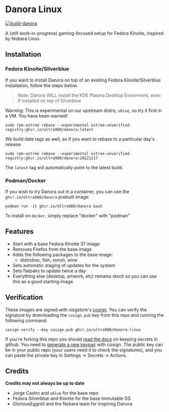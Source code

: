 # Danora Linux

[![build-danora](https://github.com/ultra980/danora-linux/actions/workflows/build.yml/badge.svg)](https://github.com/ultra980/danora-linux/actions/workflows/build.yml)

A (still work-in-progress) gaming-focused setup for Fedora Kinoite, inspired by Nobara Linux.

## Installation
### Fedora Kinoite/Silverblue
If you want to install Danora on top of an existing Fedora Kinoite/Silverblue installation, follow the steps below.
> Note: Danora WILL install the KDE Plasma Desktop Enviorment, even if installed on top of Silverblue

Warning: This is experimental on our upstream distro, `ublue`, so try it first in a VM. You have been warned!

    sudo rpm-ostree rebase --experimental ostree-unverified-registry:ghcr.io/ultra980/danora:latest

We build date tags as well, so if you want to rebase to a particular day's release:
  
    sudo rpm-ostree rebase --experimental ostree-unverified-registry:ghcr.io/ultra980/danora:20221217 

The `latest` tag will automatically point to the latest build. 

### Podman/Docker
If you wish to try Danora out in a container, you can use the `ghcr.io/Ultra980/danora` prebuilt image:

    podman run -it ghcr.io/Ultra980/danora bash

To install on `docker`, simply replace "docker" with "podman"

## Features

- Start with a base Fedora Kinoite 37 image
- Removes Firefox from the base image
- Adds the following packages to the base image:
  - distrobox, fish, xonsh, wine 
- Sets automatic staging of updates for the system
- Sets flatpaks to update twice a day
- Everything else (desktop, artwork, etc) remains stock so you can use this as a good starting image

  
## Verification

These images are signed with sisgstore's [cosign](https://docs.sigstore.dev/cosign/overview/). You can verify the signature by downloading the `cosign.pub` key from this repo and running the following command:

    cosign verify --key cosign.pub ghcr.io/ultra980/danora-linux
    
If you're forking this repo you should [read the docs](https://docs.github.com/en/actions/security-guides/encrypted-secrets) on keeping secrets in github. You need to [generate a new keypair](https://docs.sigstore.dev/cosign/overview/) with cosign. The public key can be in your public repo (your users need it to check the signatures), and you can paste the private key in Settings -> Secrets -> Actions. 

<!--- TODO:  --->

## Credits
**Credits may not always be up to date**
- Jorge Castro and `ublue` for the base repo
- Fedora Silverblue and Kionite for the base immutable OS
- GloriousEggroll and the Nobara team for inspiring Danora
